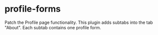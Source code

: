 # profile-forms
Patch the Profile page functionality. This plugin adds subtabs into the tab "About". Each subtab contains one profile form.
